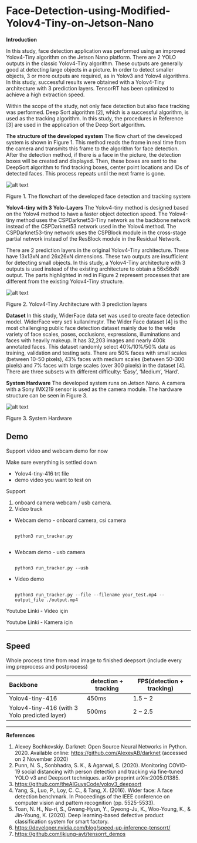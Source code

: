 # Face-Detection-using-Modified-Yolov4-Tiny-on-Jetson-Nano

<b>Introduction</b>

<p>In this study, face detection application was performed using an improved Yolov4-Tiny algorithm on the Jetson Nano platform. There are 2 YOLO outputs in the classic Yolov4-Tiny algorithm. These outputs are generally good at detecting large objects in a picture. In order to detect smaller objects, 3 or more outputs are required, as in Yolov3 and Yolov4 algorithms. In this study, successful results were obtained with a Yolov4-Tiny architecture with 3 prediction layers. TensorRT has been optimized to achieve a high extraction speed.</p>

<p>Within the scope of the study, not only face detection but also face tracking was performed. Deep Sort algorithm [2], which is a successful algorithm, is used as the tracking algorithm.  In this study, the procedures in Reference [3] are used in the application of the Deep Sort algorithm.</p>

<b>The structure of the developed system</b>
The flow chart of the developed system is shown in Figure 1. This method reads the frame in real time from the camera and transmits this frame to the algorithm for face detection. After the detection method, if there is a face in the picture, the detection boxes will be created and displayed. Then, these boxes are sent to the DeepSort algorithm to find tracking boxes, center point locations and IDs of detected faces. This process repeats until the next frame is gone.


![alt text](https://github.com/m-peker/Face-Detection-using-Modified-Yolov4-Tiny-on-Jetson-Nano/blob/main/Images/Block-1.png)

Figure 1. The flowchart of the developed face detection and tracking system

<b>Yolov4-tiny with 3 Yolo-Layers</b>
The Yolov4-tiny method is designed based on the Yolov4 method to have a faster object detection speed. The Yolov4-tiny method uses the CSPDarknet53-Tiny network as the backbone network instead of the CSPDarknet53 network used in the Yolov4 method. The CSPDarknet53-tiny network uses the CSPBlock module in the cross-stage partial network instead of the ResBlock module in the Residual Network.

There are 2 prediction layers in the original Yolov4-Tiny architecture. These have 13x13xN and 26x26xN dimensions. These two outputs are insufficient for detecting small objects. In this study, a Yolov4-Tiny architecture with 3 outputs is used instead of the existing architecture to obtain a 56x56xN output. The parts highlighted in red in Figure 2 represent processes that are different from the existing Yolov4-Tiny structure.


![alt text](https://github.com/m-peker/Face-Detection-using-Modified-Yolov4-Tiny-on-Jetson-Nano/blob/main/Images/Block-2.png)

Figure 2. Yolov4-Tiny Architecture with 3 prediction layers

<b>Dataset</b>
In this study, WiderFace data set was used to create face detection model. WiderFace very seti kullanılmıştır. The Wider Face dataset [4] is the most challenging public face detection dataset mainly due to the wide variety of face scales, poses, occlusions, expressions, illuminations and faces with heavily makeup. It has 32,203 images and nearly 400k annotated faces. This dataset randomly select 40%/10%/50% data as training, validation and testing sets. There are 50% faces with small scales (between 10-50 pixels), 43% faces with medium scales (between 50-300 pixels) and 7% faces with large scales (over 300 pixels) in the dataset [4]. There are three subsets with different difficulty: ‘Easy’, ‘Medium’, ‘Hard’. 

<b>System Hardware</b>
The developed system runs on Jetson Nano. A camera with a Sony IMX219 sensor is used as the camera module. The hardware structure can be seen in Figure 3.

![alt text](https://github.com/m-peker/Face-Detection-using-Modified-Yolov4-Tiny-on-Jetson-Nano/blob/main/Images/Block-4.png)

Figure 3. System Hardware

## Demo

Support video and webcam demo for now

Make sure everything is settled down
   - Yolov4-tiny-416 trt file
   - demo video you want to test on

Support 

1. onboard camera webcam / usb camera. 
2. Video track

- Webcam demo - onboard camera, csi camera

  ```shell

  python3 run_tracker.py
 
  ```

- Webcam demo - usb camera

  ```shell
  
  python3 run_tracker.py --usb
  
  ```

- Video demo

  ```shell
  
  python3 run_tracker.py --file --filename your_test.mp4 --output_file ./output.mp4

  ```

Youtube Linki - Video için

Youtube Linki - Kamera için

------
## Speed

Whole process time from read image to finished deepsort (include every img preprocess and postprocess)

| Backbone                                      | detection + tracking | FPS(detection + tracking) |
| :---------------------------------------------| ---------------------| ------------------------- |
| Yolov4-tiny-416                               | 450ms                | 1.5 ~ 2                   |   
| Yolov4-tiny-416 (with 3 Yolo predicted layer) | 500ms                | 2   ~ 2.5                 |

------

<b>References</b>


1.	Alexey Bochkovskiy. Darknet: Open Source Neural Networks in Python. 2020. Available online: https://github.com/AlexeyAB/darknet (accessed on 2 November 2020) 
2.	Punn, N. S., Sonbhadra, S. K., & Agarwal, S. (2020). Monitoring COVID-19 social distancing with person detection and tracking via fine-tuned YOLO v3 and Deepsort techniques. arXiv preprint arXiv:2005.01385.
3.	https://github.com/theAIGuysCode/yolov3_deepsort
4.	Yang, S., Luo, P., Loy, C. C., & Tang, X. (2016). Wider face: A face detection benchmark. In Proceedings of the IEEE conference on computer vision and pattern recognition (pp. 5525-5533).
5.	Toan, N. H., Nu-ri, S., Gwang-Hyun, Y., Gyeong-Ju, K., Woo-Young, K., & Jin-Young, K. (2020). Deep learning-based defective product classification system for smart factory.
6.	https://developer.nvidia.com/blog/speed-up-inference-tensorrt/
7.	https://github.com/jkjung-avt/tensorrt_demos

